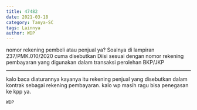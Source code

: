 ```yaml
---
title: 47482
date: 2021-03-18
category: Tanya-SC
tags: Lainnya
author: WDP
---
```


nomor rekening pembeli atau penjual ya? Soalnya di lampiran 237/PMK.010/2020 cuma disebutkan Diisi sesuai dengan nomor rekening pembayaran yang digunakan dalam transaksi perolehan BKP/JKP

---

kalo baca diaturannya kayanya itu rekening penjual yang disebutkan dalam kontrak sebagai rekening pembayaran. kalo wp masih ragu bisa penegasan ke kpp ya.

`WDP`

